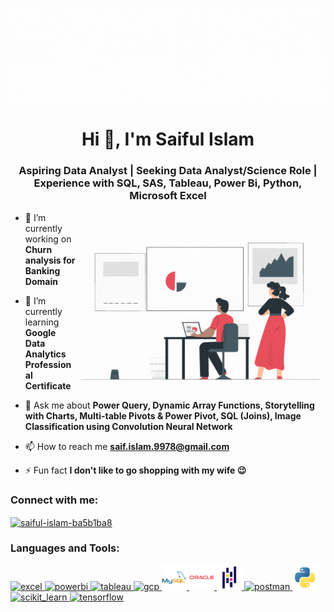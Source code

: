 ![MasterHead](https://github.com/Saifool/Saifool/blob/main/SmallHeader%20Banner.gif)

<h1 align="center">Hi 👋, I'm Saiful Islam</h1>
<h3 align="center">Aspiring Data Analyst | Seeking Data Analyst/Science Role | Experience with SQL, SAS, Tableau, Power Bi, Python, Microsoft Excel</h3>
<img align="right" alt="Coding" width="400" src="https://github.com/Saifool/Saifool/blob/main/image_processing20210726-1298-1x1b0pi.gif">

- 🔭 I’m currently working on **Churn analysis for Banking Domain**

- 🌱 I’m currently learning **Google Data Analytics Professional Certificate**

- 💬 Ask me about **Power Query, Dynamic Array Functions, Storytelling with Charts, Multi-table Pivots & Power Pivot, SQL (Joins), Image Classification using Convolution Neural Network**

- 📫 How to reach me **saif.islam.9978@gmail.com**

- ⚡ Fun fact **I don't like to go shopping with my wife 😉**

<h3 align="left">Connect with me:</h3>
<p align="left">
<a href="https://linkedin.com/in/saiful-islam-ba5b1ba8" target="blank"><img align="center" src="https://raw.githubusercontent.com/rahuldkjain/github-profile-readme-generator/master/src/images/icons/Social/linked-in-alt.svg" alt="saiful-islam-ba5b1ba8" height="30" width="40" /></a>
</p>

<h3 align="left">Languages and Tools:</h3>
<p align="left"> </a> <a href="https://www.microsoft.com/excel" target="_blank" rel="noreferrer"> <img src="https://i0.wp.com/www.randombrick.de/wp-content/uploads/2019/07/Excel-Logo.jpg?ssl=1" alt="excel" width="40" height="40"/>  </a> <a href="https://powerbi.microsoft.com/" target="_blank" rel="noreferrer"> <img src="https://www.acuitytraining.co.uk/wp-content/uploads/2019/11/Power-BI-Logo.jpg" alt="powerbi" width="40" height="40"/> </a> <a href="https://https://www.tableau.com/" target="_blank" rel="noreferrer"> <img src="https://getgadgets.in/wp-content/uploads/2020/11/Tableau-software-logo-e1502871850906-1-300x174.png" alt="tableau" width="40" height="40"/> <a href="https://cloud.google.com" target="_blank" rel="noreferrer"> <img src="https://www.vectorlogo.zone/logos/google_cloud/google_cloud-icon.svg" alt="gcp" width="40" height="40"/> </a> <a href="https://www.mysql.com/" target="_blank" rel="noreferrer"> <img src="https://raw.githubusercontent.com/devicons/devicon/master/icons/mysql/mysql-original-wordmark.svg" alt="mysql" width="40" height="40"/> </a> <a href="https://www.oracle.com/" target="_blank" rel="noreferrer"> <img src="https://raw.githubusercontent.com/devicons/devicon/master/icons/oracle/oracle-original.svg" alt="oracle" width="40" height="40"/> </a> <a href="https://pandas.pydata.org/" target="_blank" rel="noreferrer"> <img src="https://raw.githubusercontent.com/devicons/devicon/2ae2a900d2f041da66e950e4d48052658d850630/icons/pandas/pandas-original.svg" alt="pandas" width="40" height="40"/> </a> <a href="https://postman.com" target="_blank" rel="noreferrer"> <img src="https://www.vectorlogo.zone/logos/getpostman/getpostman-icon.svg" alt="postman" width="40" height="40"/> </a> <a href="https://www.python.org" target="_blank" rel="noreferrer"> <img src="https://raw.githubusercontent.com/devicons/devicon/master/icons/python/python-original.svg" alt="python" width="40" height="40"/> </a> <a href="https://scikit-learn.org/" target="_blank" rel="noreferrer"> <img src="https://upload.wikimedia.org/wikipedia/commons/0/05/Scikit_learn_logo_small.svg" alt="scikit_learn" width="40" height="40"/> </a> <a href="https://www.tensorflow.org" target="_blank" rel="noreferrer"> <img src="https://www.vectorlogo.zone/logos/tensorflow/tensorflow-icon.svg" alt="tensorflow" width="40" height="40"/> 
 </a> </p>
